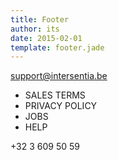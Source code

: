 ```yaml
---
title: Footer
author: its
date: 2015-02-01
template: footer.jade
---
```


[support@intersentia.be](mailto:support@intersentia.be)

*	SALES TERMS
*	PRIVACY POLICY
*	JOBS
*	HELP

+32 3 609 50 59